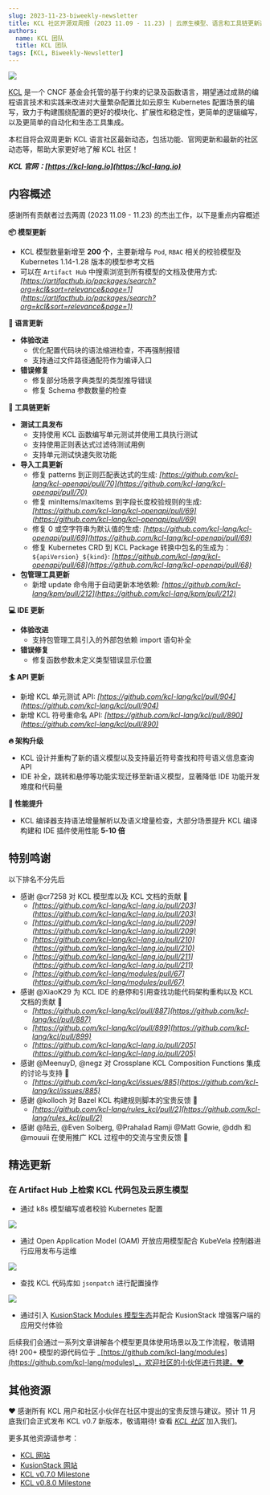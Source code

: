 ```yaml
---
slug: 2023-11-23-biweekly-newsletter
title: KCL 社区开源双周报 (2023 11.09 - 11.23) | 云原生模型、语言和工具链更新速递!
authors:
  name: KCL 团队
  title: KCL 团队
tags: [KCL, Biweekly-Newsletter]
---
```


![](/img/biweekly-newsletter-zh.png)

[KCL](https://github.com/kcl-lang) 是一个 CNCF 基金会托管的基于约束的记录及函数语言，期望通过成熟的编程语言技术和实践来改进对大量繁杂配置比如云原生 Kubernetes 配置场景的编写，致力于构建围绕配置的更好的模块化、扩展性和稳定性，更简单的逻辑编写，以及更简单的自动化和生态工具集成。

本栏目将会双周更新 KCL 语言社区最新动态，包括功能、官网更新和最新的社区动态等，帮助大家更好地了解 KCL 社区！

**_KCL 官网：[https://kcl-lang.io](https://kcl-lang.io)_**

## 内容概述

感谢所有贡献者过去两周 (2023 11.09 - 11.23) 的杰出工作，以下是重点内容概述

**📦 模型更新**
- KCL 模型数量新增至 **200 个**，主要新增与 `Pod`, `RBAC` 相关的校验模型及 Kubernetes 1.14-1.28 版本的模型参考文档
- 可以在 `Artifact Hub` 中搜索浏览到所有模型的文档及使用方式: _[https://artifacthub.io/packages/search?org=kcl&sort=relevance&page=1](https://artifacthub.io/packages/search?org=kcl&sort=relevance&page=1)_

**💬 语言更新**
- **体验改进**
  - 优化配置代码块的语法缩进检查，不再强制报错
  - 支持通过文件路径通配符作为编译入口
- **错误修复**
  - 修复部分场景字典类型的类型推导错误
  - 修复 Schema 参数数量的检查

**🔧 工具链更新**
- **测试工具发布**
  - 支持使用 KCL 函数编写单元测试并使用工具执行测试
  - 支持使用正则表达式过滤待测试用例
  - 支持单元测试快速失败功能
- **导入工具更新**
  - 修复 patterns 到正则匹配表达式的生成: _[https://github.com/kcl-lang/kcl-openapi/pull/70](https://github.com/kcl-lang/kcl-openapi/pull/70)_
  - 修复 minItems/maxItems 到字段长度校验规则的生成: _[https://github.com/kcl-lang/kcl-openapi/pull/69](https://github.com/kcl-lang/kcl-openapi/pull/69)_
  - 修复 0 或空字符串为默认值的生成: _[https://github.com/kcl-lang/kcl-openapi/pull/69](https://github.com/kcl-lang/kcl-openapi/pull/69)_
  - 修复 Kubernetes CRD 到 KCL Package 转换中包名的生成为：`${apiVersion}_${kind}`: _[https://github.com/kcl-lang/kcl-openapi/pull/68](https://github.com/kcl-lang/kcl-openapi/pull/68)_
- **包管理工具更新**
  - 新增 update 命令用于自动更新本地依赖: _[https://github.com/kcl-lang/kpm/pull/212](https://github.com/kcl-lang/kpm/pull/212)_

**💻 IDE 更新**
- **体验改进**
  - 支持包管理工具引入的外部包依赖 import 语句补全
- **错误修复**
  - 修复函数参数未定义类型错误显示位置

**🏄 API 更新**
- 新增 KCL 单元测试 API: _[https://github.com/kcl-lang/kcl/pull/904](https://github.com/kcl-lang/kcl/pull/904)_
- 新增 KCL 符号重命名 API: _[https://github.com/kcl-lang/kcl/pull/890](https://github.com/kcl-lang/kcl/pull/890)_

**🔥 架构升级**
- KCL 设计并重构了新的语义模型以及支持最近符号查找和符号语义信息查询 API
- IDE 补全，跳转和悬停等功能实现迁移至新语义模型，显著降低 IDE 功能开发难度和代码量

**🚀 性能提升**
- KCL 编译器支持语法增量解析以及语义增量检查，大部分场景提升 KCL 编译构建和 IDE 插件使用性能 **5-10 倍**

## 特别鸣谢

以下排名不分先后

- 感谢 @cr7258 对 KCL 模型库以及 KCL 文档的贡献 🙌
  - _[https://github.com/kcl-lang/kcl-lang.io/pull/203](https://github.com/kcl-lang/kcl-lang.io/pull/203)_
  - _[https://github.com/kcl-lang/kcl-lang.io/pull/209](https://github.com/kcl-lang/kcl-lang.io/pull/209)_
  - _[https://github.com/kcl-lang/kcl-lang.io/pull/210](https://github.com/kcl-lang/kcl-lang.io/pull/210)_
  - _[https://github.com/kcl-lang/kcl-lang.io/pull/211](https://github.com/kcl-lang/kcl-lang.io/pull/211)_
  - _[https://github.com/kcl-lang/modules/pull/67](https://github.com/kcl-lang/modules/pull/67)_
- 感谢 @XiaoK29 为 KCL IDE 的悬停和引用查找功能代码架构重构以及 KCL 文档的贡献 🙌
  - _[https://github.com/kcl-lang/kcl/pull/887](https://github.com/kcl-lang/kcl/pull/887)_
  - _[https://github.com/kcl-lang/kcl/pull/899](https://github.com/kcl-lang/kcl/pull/899)_
  - _[https://github.com/kcl-lang/kcl-lang.io/pull/205](https://github.com/kcl-lang/kcl-lang.io/pull/205)_
- 感谢 @MeenuyD, @negz 对 Crossplane KCL Composition Functions 集成的讨论与支持 🙌
  - _[https://github.com/kcl-lang/kcl/issues/885](https://github.com/kcl-lang/kcl/issues/885)_
- 感谢 @kolloch 对 Bazel KCL 构建规则脚本的宝贵反馈 🙌
  - _[https://github.com/kcl-lang/rules_kcl/pull/2](https://github.com/kcl-lang/rules_kcl/pull/2)_
- 感谢 @陆云, @Even Solberg, @Prahalad Ramji @Matt Gowie, @ddh 和 @mouuii 在使用推广 KCL 过程中的交流与宝贵反馈 🙌

## 精选更新

### 在 Artifact Hub 上检索 KCL 代码包及云原生模型

- 通过 k8s 模型编写或者校验 Kubernetes 配置

![](/img/blog/2023-11-23-biweekly-newsletter/k8s-module.png)

- 通过 Open Application Model (OAM) 开放应用模型配合 KubeVela 控制器进行应用发布与运维

![](/img/blog/2023-11-23-biweekly-newsletter/oam-module.png)

- 查找 KCL 代码库如 `jsonpatch` 进行配置操作

![](/img/blog/2023-11-23-biweekly-newsletter/jsonpatch-module.png)

- 通过引入 [KusionStack Modules 模型生态](https://github.com/KusionStack/catalog)并配合 KusionStack 增强客户端的应用交付体验

后续我们会通过一系列文章讲解各个模型更具体使用场景以及工作流程，敬请期待! 200+ 模型的源代码位于 _[https://github.com/kcl-lang/modules](https://github.com/kcl-lang/modules)_，欢迎社区的小伙伴进行共建。❤️

## 其他资源

❤️ 感谢所有 KCL 用户和社区小伙伴在社区中提出的宝贵反馈与建议。预计 11 月底我们会正式发布 KCL v0.7 新版本，敬请期待! 查看 _[KCL 社区](https://github.com/kcl-lang/community)_ 加入我们。

更多其他资源请参考：

- [KCL 网站](https://kcl-lang.io/)
- [KusionStack 网站](https://kusionstack.io/)
- [KCL v0.7.0 Milestone](https://github.com/kcl-lang/kcl/milestone/7)
- [KCL v0.8.0 Milestone](https://github.com/kcl-lang/kcl/milestone/8)
